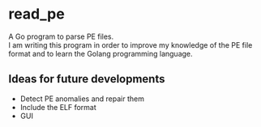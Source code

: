 # read_pe
A Go program to parse PE files.  
I am writing this program in order to improve my knowledge of the PE file format and to learn the Golang programming language.
## Ideas for future developments
* Detect PE anomalies and repair them
* Include the ELF format
* GUI
